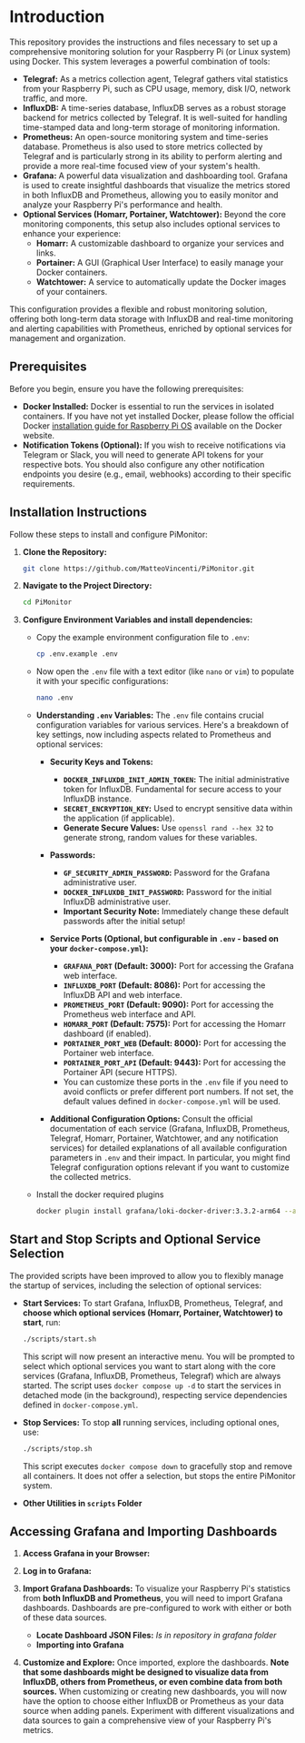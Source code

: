 # Introduction

This repository provides the instructions and files necessary to set up a comprehensive monitoring solution for your Raspberry Pi (or Linux system) using Docker. This system leverages a powerful combination of tools:

*   **Telegraf:** As a metrics collection agent, Telegraf gathers vital statistics from your Raspberry Pi, such as CPU usage, memory, disk I/O, network traffic, and more.
*   **InfluxDB:** A time-series database, InfluxDB serves as a robust storage backend for metrics collected by Telegraf. It is well-suited for handling time-stamped data and long-term storage of monitoring information.
*   **Prometheus:** An open-source monitoring system and time-series database. Prometheus is also used to store metrics collected by Telegraf and is particularly strong in its ability to perform alerting and provide a more real-time focused view of your system's health.
*   **Grafana:** A powerful data visualization and dashboarding tool. Grafana is used to create insightful dashboards that visualize the metrics stored in both InfluxDB and Prometheus, allowing you to easily monitor and analyze your Raspberry Pi's performance and health.
*   **Optional Services (Homarr, Portainer, Watchtower):**  Beyond the core monitoring components, this setup also includes optional services to enhance your experience:
    *   **Homarr:** A customizable dashboard to organize your services and links.
    *   **Portainer:** A GUI (Graphical User Interface) to easily manage your Docker containers.
    *   **Watchtower:** A service to automatically update the Docker images of your containers.

This configuration provides a flexible and robust monitoring solution, offering both long-term data storage with InfluxDB and real-time monitoring and alerting capabilities with Prometheus, enriched by optional services for management and organization.

## Prerequisites

Before you begin, ensure you have the following prerequisites:

*   **Docker Installed:** Docker is essential to run the services in isolated containers. If you have not yet installed Docker, please follow the official Docker [installation guide for Raspberry Pi OS](https://docs.docker.com/engine/install/raspberry-pi-os/) available on the Docker website.
*   **Notification Tokens (Optional):** If you wish to receive notifications via Telegram or Slack, you will need to generate API tokens for your respective bots. You should also configure any other notification endpoints you desire (e.g., email, webhooks) according to their specific requirements.

## Installation Instructions

Follow these steps to install and configure PiMonitor:

1.  **Clone the Repository:**
    ```bash
    git clone https://github.com/MatteoVincenti/PiMonitor.git
    ```

2.  **Navigate to the Project Directory:**
    ```bash
    cd PiMonitor
    ```

3.  **Configure Environment Variables and install dependencies:**
    *   Copy the example environment configuration file to `.env`:
        ```bash
        cp .env.example .env
        ```
    *   Now open the `.env` file with a text editor (like `nano` or `vim`) to populate it with your specific configurations:
        ```bash
        nano .env
        ```

    *   **Understanding `.env` Variables:**
        The `.env` file contains crucial configuration variables for various services. Here's a breakdown of key settings, now including aspects related to Prometheus and optional services:

        *   **Security Keys and Tokens:**
            *   **`DOCKER_INFLUXDB_INIT_ADMIN_TOKEN`:** The initial administrative token for InfluxDB. Fundamental for secure access to your InfluxDB instance.
            *   **`SECRET_ENCRYPTION_KEY`:** Used to encrypt sensitive data within the application (if applicable).
            *   **Generate Secure Values:** Use `openssl rand --hex 32` to generate strong, random values for these variables.

        *   **Passwords:**
            *   **`GF_SECURITY_ADMIN_PASSWORD`:** Password for the Grafana administrative user.
            *   **`DOCKER_INFLUXDB_INIT_PASSWORD`:** Password for the initial InfluxDB administrative user.
            *   **Important Security Note:** Immediately change these default passwords after the initial setup!

        *   **Service Ports (Optional, but configurable in `.env` - based on your `docker-compose.yml`):**
            *   **`GRAFANA_PORT` (Default: 3000):** Port for accessing the Grafana web interface.
            *   **`INFLUXDB_PORT` (Default: 8086):** Port for accessing the InfluxDB API and web interface.
            *   **`PROMETHEUS_PORT` (Default: 9090):** Port for accessing the Prometheus web interface and API.
            *   **`HOMARR_PORT` (Default: 7575):** Port for accessing the Homarr dashboard (if enabled).
            *   **`PORTAINER_PORT_WEB` (Default: 8000):** Port for accessing the Portainer web interface.
            *   **`PORTAINER_PORT_API` (Default: 9443):** Port for accessing the Portainer API (secure HTTPS).
            *   You can customize these ports in the `.env` file if you need to avoid conflicts or prefer different port numbers. If not set, the default values defined in `docker-compose.yml` will be used.

        *   **Additional Configuration Options:** Consult the official documentation of each service (Grafana, InfluxDB, Prometheus, Telegraf, Homarr, Portainer, Watchtower, and any notification services) for detailed explanations of all available configuration parameters in `.env` and their impact. In particular, you might find Telegraf configuration options relevant if you want to customize the collected metrics.

    *   Install the docker required plugins
        ```bash
        docker plugin install grafana/loki-docker-driver:3.3.2-arm64 --alias loki --grant-all-permissions
        ```

## Start and Stop Scripts and Optional Service Selection

The provided scripts have been improved to allow you to flexibly manage the startup of services, including the selection of optional services:

*   **Start Services:** To start Grafana, InfluxDB, Prometheus, Telegraf, and **choose which optional services (Homarr, Portainer, Watchtower) to start**, run:

    ```bash
    ./scripts/start.sh
    ```
    This script will now present an interactive menu. You will be prompted to select which optional services you want to start along with the core services (Grafana, InfluxDB, Prometheus, Telegraf) which are always started. The script uses `docker compose up -d` to start the services in detached mode (in the background), respecting service dependencies defined in `docker-compose.yml`.

*   **Stop Services:** To stop **all** running services, including optional ones, use:

    ```bash
    ./scripts/stop.sh
    ```
    This script executes `docker compose down` to gracefully stop and remove all containers. It does not offer a selection, but stops the entire PiMonitor system.

*   **Other Utilities in `scripts` Folder**

## Accessing Grafana and Importing Dashboards

1.  **Access Grafana in your Browser:**
2.  **Log in to Grafana:**
3.  **Import Grafana Dashboards:**
    To visualize your Raspberry Pi's statistics from **both InfluxDB and Prometheus**, you will need to import Grafana dashboards. Dashboards are pre-configured to work with either or both of these data sources.

    *   **Locate Dashboard JSON Files:** *Is in repository in grafana folder*
    *   **Importing into Grafana**

4.  **Customize and Explore:**
    Once imported, explore the dashboards. **Note that some dashboards might be designed to visualize data from InfluxDB, others from Prometheus, or even combine data from both sources.** When customizing or creating new dashboards, you will now have the option to choose either InfluxDB or Prometheus as your data source when adding panels. Experiment with different visualizations and data sources to gain a comprehensive view of your Raspberry Pi's metrics.